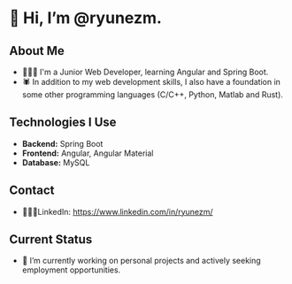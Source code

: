 # 👋 Hi, I’m @ryunezm.

## About Me
- 👨🏻‍💻 I'm a Junior Web Developer, learning Angular and Spring Boot.
- 🕷 In addition to my web development skills, I also have a foundation in some other programming languages (C/C++, Python, Matlab and Rust).

## Technologies I Use
- **Backend:** Spring Boot
- **Frontend:** Angular, Angular Material
- **Database:** MySQL

## Contact
- 👨🏻‍💼LinkedIn: https://www.linkedin.com/in/ryunezm/

## Current Status
- 👀 I’m currently working on personal projects and actively seeking employment opportunities.




<!---
ryunezm/ryunezm is a ✨ special ✨ repository because its `README.md` (this file) appears on your GitHub profile.
You can click the Preview link to take a look at your changes.
--->
